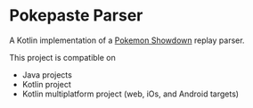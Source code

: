 # Pokepaste Parser

A Kotlin implementation of a [Pokemon Showdown](https://pokemonshowdown.com/) replay parser.

This project is compatible on

- Java projects
- Kotlin project
- Kotlin multiplatform project (web, iOs, and Android targets)